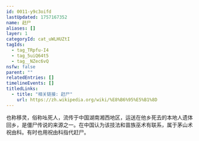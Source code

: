 ```yaml
---
id: 0011-y9c3oifd
lastUpdated: 1757167352
name: 赶尸
aliases: []
layer: 1
categoryId: cat_uWLHUZtI
tagIds:
  - tag_TRpfu-I4
  - tag_5uiQ64t5
  - tag__NZec6vQ
nsfw: false
parent: ""
relatedEntries: []
timelineEvents: []
titledLinks:
  - title: "相关链接: 赶尸"
    url: https://zh.wikipedia.org/wiki/%E8%B6%95%E5%B1%8D
---
```


也称移灵，俗称吆死人，流传于中国湖南湘西地区，运送在他乡死去的本地人遗体回乡，是僵尸传说的来源之一。在中国认为该技法和苗族巫术有联系，属于茅山术祝由科。有时也用祝由科指代赶尸。